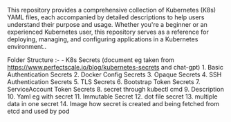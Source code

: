 This repository provides a comprehensive collection of Kubernetes (K8s) YAML files, each accompanied by detailed descriptions to help users understand their purpose and usage. Whether you're a beginner or an experienced Kubernetes user, this repository serves as a reference for deploying, managing, and configuring applications in a Kubernetes environment..

Folder Structure :-
      - K8s Secrets (document eg taken from https://www.perfectscale.io/blog/kubernetes-secrets and chat-gpt)
            1.  Basic Authentication Secrets
            2.  Docker Config Secrets
            3.  Opaque Secrets
            4.  SSH Authentication Secrets
            5.  TLS Secrets
            6.  Bootstrap Token Secrets
            7.  ServiceAccount Token Secrets
            8.  secret through kubectl cmd
            9.  Description
            10. Yaml eg with secret
            11. Immutable Secret
            12. dot file secret
            13. multiple data in one secret
            14. Image how secret is created and being fetched from etcd and used by pod
